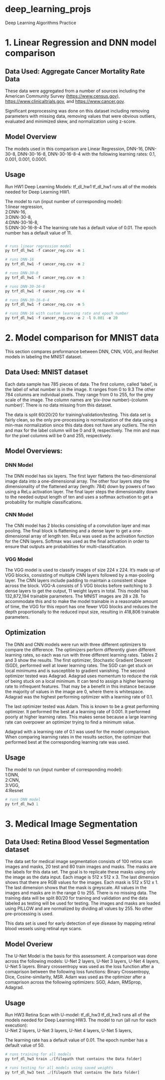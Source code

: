 # deep_learning_projs
Deep Learning Algorithms Practice
# 1. Linear Regression and DNN model comparison

## Data Used: Aggregate Cancer Mortality Rate Data

These data were aggregated from a number of sources including the American Community Survey (https://www.census.gov), https://www.clinicaltrials.gov, and https://www.cancer.gov.

Significant preprocessing was done on this dataset including removing parameters with missing data, removing values that were obvious outliers, evaluated and minimized skew, and normalization using z-score.

## Model Overview
The models used in this comparison are Linear Regression, DNN-16, DNN-30-8, DNN-30-16-8, DNN-30-16-8-4 with the following learning rates: 0.1, 0.001, 0.001, 0.0001.

## Usage

Run HW1 Deep Learning Models: tf_dl_hw1
tf_dl_hw1 runs all of the models needed for Deep Learning HW1.

The model to run (input number of corresponding model):   
	1:linear regression,  
	2:DNN-16,  
	3:DNN-30-8,  
	4:DNN-30-16-8,  
	5:DNN-30-16-8-4
The learning rate has a default value of 0.01.
The epoch number has a default value of 11.

```python

# runs linear regression model
py trf_dl_hw1 -f cancer_reg.csv -m 1

# runs DNN-16
py trf_dl_hw1 -f cancer_reg.csv -m 2

# runs DNN-30-8
py trf_dl_hw1 -f cancer_reg.csv -m 3

# runs DNN-30-16-8
py trf_dl_hw1 -f cancer_reg.csv -m 4

# runs DNN-30-16-8-4
py trf_dl_hw1 -f cancer_reg.csv -m 5

# runs DNN-16 with custom learning rate and epoch number
py trf_dl_hw1 -f cancer_reg.csv -m 2 -l 0.001 -e 20

```

# 2. Model comparison for MNIST data
   This section compares preformance between DNN, CNN, VGG, and ResNet models in labeling the MNIST dataset.

## Data Used: MNIST dataset 
Each data sample has 785 pieces of data. The first column, called ‘label’, is the label of what number is in the image. It ranges from 0 to 9.3 The other 784 columns are individual pixels. They range from 0 to 255, for the grey scale of the image. The column names are ‘pix-(row number)-(column number)’. There is no data missing from this dataset.

The data is split 60/20/20 for training/validation/testing. This data set is fairly clean, so the only pre-processing is normalization of the data using a min-max normalization since this data does not have any outliers. The min and max for the label column will be 0 and 9, respectively. The min and max for the pixel columns will be 0 and 255, respectively.

## Model Overviews:
### DNN Model
The DNN model has six layers. The first layer flattens the two-dimensional image data into a one-dimensional array. The other four layers step the dimensionality of the flattened array (length: 784) down by powers of two using a ReLu activation layer. The final layer steps the dimensionality down to the needed output length of ten and uses a softmax activation to get a probability for multiple classifications. 

### CNN Model
The CNN model has 2 blocks consisting of a convolution layer and max pooling. The final block is flattening and a dense layer to get a one-dimensional array of length ten. ReLu was used as the activation function for the CNN layers. Softmax was used as the final activation in order to ensure that outputs are probabilities for multi-classification. 

### VGG Model
The VGG model is used to classify images of size 224 x 224. It’s made up of VGG blocks, consisting of multiple CNN layers followed by a max-pooling layer. The CNN layers include padding to maintain a consistent shape across the block. VGG-A consists of 5 VGG blocks before switching to 3 dense layers to get the output, 11 weight layers in total. This model has 132,872,194 trainable parameters. The MNIST images are 28 x 28. To accommodate this and to make the model trainable in a reasonable amount of time, the VGG for this report has one fewer VGG blocks and reduces the depth proportionally to the reduced input size, resulting in 418,806 trainable parameters.

## Optimization

The DNN and CNN models were run with three different optimizers to compare the difference. The optimizers perform differently given different learning rates, so each was run with three different learning rates. Tables 2 and 3 show the results. The first optimizer, Stochastic Gradient Descent (SGD), performed well at lower learning rates. The SGD can get stuck on local minimums and is susceptible to gradient vanishing. 
The second optimizer tested was Adagrad. Adagrad uses momentum to reduce the risk of being stuck on a local minimum. It can tend to assign a higher learning rate to infrequent features. That may be a benefit in this instance because the majority of values in the image are 0, where there is whitespace. Adagrad was the highest performing optimizer with a learning rate of 0.1. 

The last optimizer tested was Adam. This is known to be a great performing optimizer. It performed the best at a learning rate of 0.001. It performed poorly at higher learning rates. This makes sense because a large learning rate can overpower an optimizer trying to find a minimum value.

Adagrad with a learning rate of 0.1 was used for the model comparison. When comparing learning rates in the results section, the optimizer that performed best at the corresponding learning rate was used.

## Usage

The model to run (input number of corresponding model):   
	1:DNN,  
	2:CNN,  
	3:VGG,  
	4:Resnet

```python
# runs DNN model
py trf_dl_hw3 1
```

 # 3. Medical Image Segmentation

 ## Data Used: Retina Blood Vessel Segmentation dataset
The data set for medical image segmentation consists of 100 retina scan images and masks, 20 test and 80 train images and masks. The masks are the labels for this data set. The goal is to replicate these masks using only the image as the data input. Each image is 512 x 512 x 3. The last dimension shows that there are RGB values for the images. Each mask is 512 x 512 x 1. The last dimension shows that the mask is greyscale. All values in the images and masks are in the range 0 to 255. There is no missing data. The training data will be split 80/20 for training and validation and the data labeled as testing will be used for testing. The images and masks are loaded using PILLOW and are normalized by dividing all values by 255. No other pre-processing is used.

This data set is used for early detection of eye disease by mapping retinal blood vessels using retinal eye scans.

## Model Overiew

The U-Net Model is the basis for this assessment. A comparison was done across the following models: U-Net 2 layers, U-Net 3 layers, U-Net 4 layers, U-Net 5 layers. Binary crossentropy was used as the loss function after a comaprison between the following loss functions: Binary Crossentropy, Dice, Cosine-similarity, MSR. Adam was used as the optimizer after a comaprison across the following optimizers: SGD, Adam, RMSprop, Adagrad.

## Usage

Run HW3 Retina Scan with U-model: tf_dl_hw3
tf_dl_hw3 runs all of the models needed for Deep Learning HW3.
The model to run (all run for each execution):   
	U-Net 2 layers,
	U-Net 3 layers,
	U-Net 4 layers,
	U-Net 5 layers,  
	
The learning rate has a default value of 0.01.
The epoch number has a default value of 50.

```python
# runs training for all models
py trf_dl_hw3 train ./[filepath that contains the Data folder]

# runs testing for all models using saved weights
py trf_dl_hw3 test ./[filepath that contains the Data folder]
```
